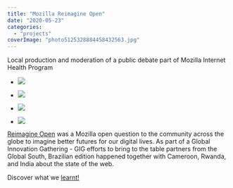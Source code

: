```yaml
---
title: "Mozilla Reimagine Open"
date: "2020-05-23"
categories: 
  - "projects"
coverImage: "photo5125328884458432563.jpg"
---
```


Local production and moderation of a public debate part of Mozilla Internet Health Program

- [![](images/photo5125328884458432543-1024x768.jpg)](https://thisismyart.eratudomato.online/wp-content/uploads/sites/11/2020/05/photo5125328884458432543.jpg)
    
- [![](images/photo5125328884458432550-1024x768.jpg)](https://thisismyart.eratudomato.online/wp-content/uploads/sites/11/2020/05/photo5125328884458432550.jpg)
    
- [![](images/photo5114254882516347012-1024x768.jpg)](https://thisismyart.eratudomato.online/wp-content/uploads/sites/11/2020/05/photo5114254882516347012.jpg)
    
- [![](images/photo5125160367121606710-1024x768.jpg)](https://thisismyart.eratudomato.online/wp-content/uploads/sites/11/2020/05/photo5125160367121606710.jpg)
    

[Reimagine Open](https://blog.mozilla.org/internetcitizen/2019/03/26/is-the-future-of-the-web-open/) was a Mozilla open question to the community across the globe to imagine better futures for our digital lives. As part of a Global Innovation Gathering - GIG efforts to bring to the table partners from the Global South, Brazilian edition happened together with Cameroon, Rwanda, and India about the state of the web.

Discover what we [learnt!](https://www.globalinnovationgathering.org/2019/09/27/an-update-on-reimagine-open/)
